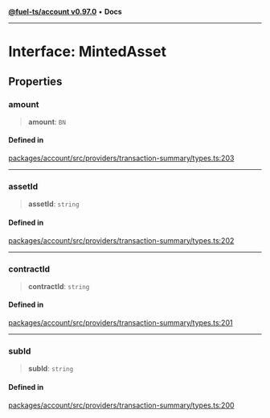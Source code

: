 [**@fuel-ts/account v0.97.0**](../index.md) • **Docs**

***

# Interface: MintedAsset

## Properties

### amount

> **amount**: `BN`

#### Defined in

[packages/account/src/providers/transaction-summary/types.ts:203](https://github.com/FuelLabs/fuels-ts/blob/4c225773d9c890e3b3b178fd875342439d5d1ede/packages/account/src/providers/transaction-summary/types.ts#L203)

***

### assetId

> **assetId**: `string`

#### Defined in

[packages/account/src/providers/transaction-summary/types.ts:202](https://github.com/FuelLabs/fuels-ts/blob/4c225773d9c890e3b3b178fd875342439d5d1ede/packages/account/src/providers/transaction-summary/types.ts#L202)

***

### contractId

> **contractId**: `string`

#### Defined in

[packages/account/src/providers/transaction-summary/types.ts:201](https://github.com/FuelLabs/fuels-ts/blob/4c225773d9c890e3b3b178fd875342439d5d1ede/packages/account/src/providers/transaction-summary/types.ts#L201)

***

### subId

> **subId**: `string`

#### Defined in

[packages/account/src/providers/transaction-summary/types.ts:200](https://github.com/FuelLabs/fuels-ts/blob/4c225773d9c890e3b3b178fd875342439d5d1ede/packages/account/src/providers/transaction-summary/types.ts#L200)
